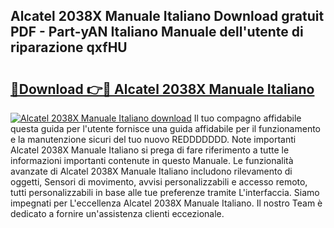 ## Alcatel 2038X Manuale Italiano Download gratuit PDF - Part-yAN Italiano Manuale dell'utente di riparazione qxfHU

# <h2><a href="http://dfepmc0.blite.top/?on=Alcatel+2038X+Manuale+Italiano">🔗Download 👉🔴 Alcatel 2038X Manuale Italiano</a></h2>

[![Alcatel 2038X Manuale Italiano download](https://i.imgur.com/lujVjoI.png)](http://dfepmc0.blite.top/?on=Alcatel+2038X+Manuale+Italiano)
Il tuo compagno affidabile questa guida per l'utente fornisce una guida affidabile per il funzionamento e la manutenzione sicuri del tuo nuovo REDDDDDDD. Note importanti Alcatel 2038X Manuale Italiano si prega di fare riferimento a tutte le informazioni importanti contenute in questo Manuale. Le funzionalità avanzate di Alcatel 2038X Manuale Italiano includono rilevamento di oggetti, Sensori di movimento, avvisi personalizzabili e accesso remoto, tutti personalizzabili in base alle tue preferenze tramite L'interfaccia. Siamo impegnati per L'eccellenza Alcatel 2038X Manuale Italiano. Il nostro Team è dedicato a fornire un'assistenza clienti eccezionale.
